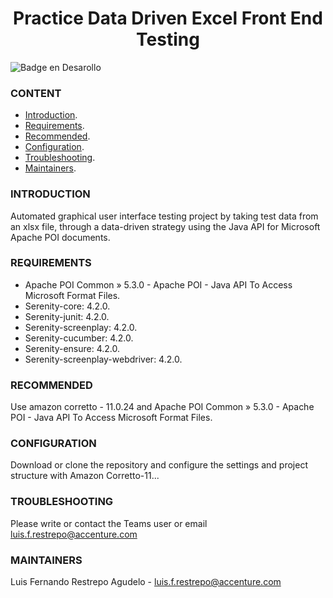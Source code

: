 <h1 align="center">Practice Data Driven Excel Front End Testing</h1>

![Badge en Desarollo](https://img.shields.io/badge/STATUS-IN%20EVOLUTION-green)

### CONTENT

* [Introduction](#introduction).
* [Requirements](#requirements).
* [Recommended](#recommended).
* [Configuration](#configuration).
* [Troubleshooting](#troubleshooting).
* [Maintainers](#maintainers).

### INTRODUCTION

Automated graphical user interface testing project by taking test data from an xlsx file, through a data-driven strategy using the Java API for Microsoft Apache POI documents.

### REQUIREMENTS

* Apache POI Common » 5.3.0 - Apache POI - Java API To Access Microsoft Format Files.
* Serenity-core: 4.2.0.
* Serenity-junit: 4.2.0.
* Serenity-screenplay: 4.2.0.
* Serenity-cucumber: 4.2.0.
* Serenity-ensure: 4.2.0.
* Serenity-screenplay-webdriver: 4.2.0.

### RECOMMENDED

Use amazon corretto - 11.0.24 and Apache POI Common » 5.3.0 - Apache POI - Java API To Access Microsoft Format Files.

### CONFIGURATION

Download or clone the repository and configure the settings and project structure with Amazon Corretto-11...

### TROUBLESHOOTING

Please write or contact the Teams user or email luis.f.restrepo@accenture.com

### MAINTAINERS

Luis Fernando Restrepo Agudelo - luis.f.restrepo@accenture.com
